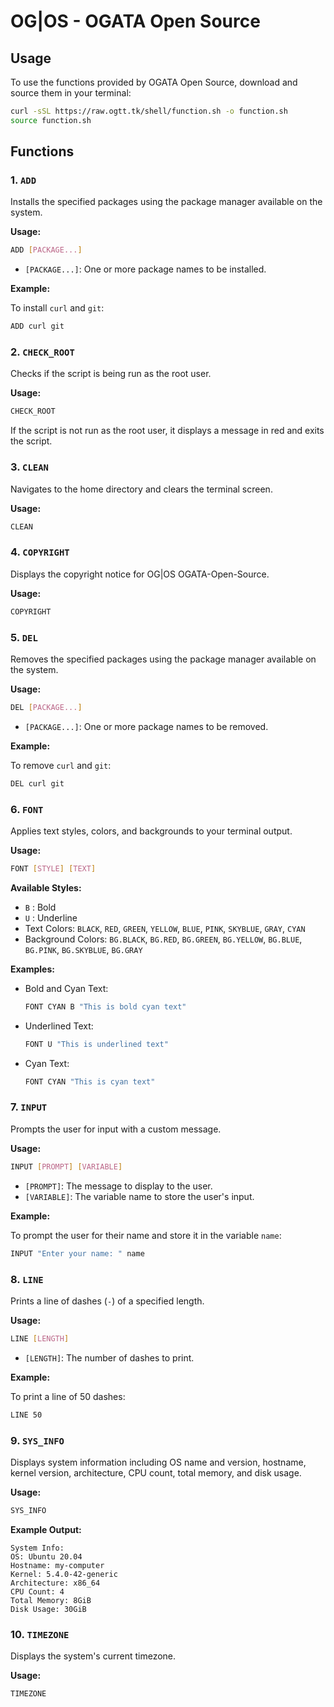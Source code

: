 # OG|OS - OGATA Open Source

## Usage

To use the functions provided by OGATA Open Source, download and source them in your terminal:

```bash
curl -sSL https://raw.ogtt.tk/shell/function.sh -o function.sh
source function.sh
```

## Functions

### 1. `ADD`

Installs the specified packages using the package manager available on the system.

**Usage:**

```bash
ADD [PACKAGE...]
```

- `[PACKAGE...]`: One or more package names to be installed.

**Example:**

To install `curl` and `git`:

```bash
ADD curl git
```

### 2. `CHECK_ROOT`

Checks if the script is being run as the root user.

**Usage:**

```bash
CHECK_ROOT
```

If the script is not run as the root user, it displays a message in red and exits the script.

### 3. `CLEAN`

Navigates to the home directory and clears the terminal screen.

**Usage:**

```bash
CLEAN
```

### 4. `COPYRIGHT`

Displays the copyright notice for OG|OS OGATA-Open-Source.

**Usage:**

```bash
COPYRIGHT
```

### 5. `DEL`

Removes the specified packages using the package manager available on the system.

**Usage:**

```bash
DEL [PACKAGE...]
```

- `[PACKAGE...]`: One or more package names to be removed.

**Example:**

To remove `curl` and `git`:

```bash
DEL curl git
```

### 6. `FONT`

Applies text styles, colors, and backgrounds to your terminal output.

**Usage:**

```bash
FONT [STYLE] [TEXT]
```

**Available Styles:**

- `B` : Bold
- `U` : Underline
- Text Colors: `BLACK`, `RED`, `GREEN`, `YELLOW`, `BLUE`, `PINK`, `SKYBLUE`, `GRAY`, `CYAN`
- Background Colors: `BG.BLACK`, `BG.RED`, `BG.GREEN`, `BG.YELLOW`, `BG.BLUE`, `BG.PINK`, `BG.SKYBLUE`, `BG.GRAY`

**Examples:**

- Bold and Cyan Text:

    ```bash
    FONT CYAN B "This is bold cyan text"
    ```

- Underlined Text:

    ```bash
    FONT U "This is underlined text"
    ```

- Cyan Text:

    ```bash
    FONT CYAN "This is cyan text"
    ```

### 7. `INPUT`

Prompts the user for input with a custom message.

**Usage:**

```bash
INPUT [PROMPT] [VARIABLE]
```

- `[PROMPT]`: The message to display to the user.
- `[VARIABLE]`: The variable name to store the user's input.

**Example:**

To prompt the user for their name and store it in the variable `name`:

```bash
INPUT "Enter your name: " name
```

### 8. `LINE`

Prints a line of dashes (`-`) of a specified length.

**Usage:**

```bash
LINE [LENGTH]
```

- `[LENGTH]`: The number of dashes to print.

**Example:**

To print a line of 50 dashes:

```bash
LINE 50
```

### 9. `SYS_INFO`

Displays system information including OS name and version, hostname, kernel version, architecture, CPU count, total memory, and disk usage.

**Usage:**

```bash
SYS_INFO
```

**Example Output:**

```
System Info:
OS: Ubuntu 20.04
Hostname: my-computer
Kernel: 5.4.0-42-generic
Architecture: x86_64
CPU Count: 4
Total Memory: 8GiB
Disk Usage: 30GiB
```

### 10. `TIMEZONE`

Displays the system's current timezone.

**Usage:**

```bash
TIMEZONE
```